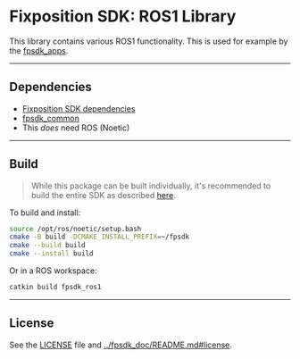 # Fixposition SDK: ROS1 Library

This library contains various ROS1 functionality. This is used for example by the [fpsdk_apps](../fpsdk_apps/README).


---
## Dependencies

- [Fixposition SDK dependencies](../fpsdk_doc/README.md#dependencies)
- [fpsdk_common](../fpsdk_common/README.md)
- This *does* need ROS (Noetic)


---
## Build

> While this package can be built individually, it's recommended to build the entire SDK as described
> [here](../fpsdk_doc/README.md#building).

To build and install:

```sh
source /opt/ros/noetic/setup.bash
cmake -B build -DCMAKE_INSTALL_PREFIX=~/fpsdk
cmake --build build
cmake --install build
```

Or in a ROS workspace:

```sh
catkin build fpsdk_ros1
```


---
## License

See the [LICENSE](LICENSE) file and [../fpsdk_doc/README.md#license](../fpsdk_doc/README.md#license).
